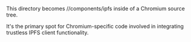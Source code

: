 This directory becomes //components/ipfs inside of a Chromium source tree.

It's the primary spot for Chromium-specific code involved in integrating trustless IPFS client functionality.
